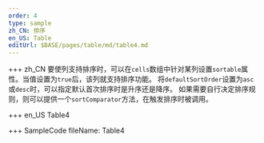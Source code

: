 ```yaml
--- 
order: 4
type: sample
zh_CN: 排序
en_US: Table
editUrl: $BASE/pages/table/md/table4.md
---
```


+++ zh_CN
要使列支持排序时，可以在<Code>cells</Code>数组中针对某列设置<Code>sortable</Code>属性。当值设置为<Code>true</Code>后，该列就支持排序功能。
   将<Code>defaultSortOrder</Code>设置为<Code>asc</Code>或<Code>desc</Code>时，可以指定默认首次排序时是升序还是降序。
   如果需要自行决定排序规则，则可以提供一个<Code>sortComparator</Code>方法，在触发排序时被调用。


+++ en_US
Table4

+++ SampleCode
fileName: Table4
